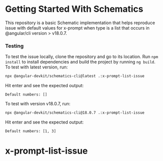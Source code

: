 # Getting Started With Schematics

This repository is a basic Schematic implementation that helps reproduce issue with default values for x-prompt when type is a list that occurs in @angular/cli version > v18.0.7.

### Testing
To test the issue locally, clone the repository and go to its location.
Run `npm install` to install dependencies and build the project by running `ng build`.
To test with latest version, run:

```bash
npx @angular-devkit/schematics-cli@latest .:x-prompt-list-issue
```
Hit enter and see the expected output:

```console
Default numbers: []
```

To test with version v18.0.7, run:

```bash
npx @angular-devkit/schematics-cli@18.0.7 .:x-prompt-list-issue
```

Hit enter and see the expected output:

```bash
Default numbers: [1, 3]
```
# x-prompt-list-issue
